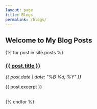 ```yaml
---
layout: page
title: Blogs
permalink: /blogs/
---
```


<h2>Welcome to My Blog Posts</h2>

{% for post in site.posts %}
<div style="margin-bottom: 30px;">
  <h3><a href="{{ post.url }}">{{ post.title }}</a></h3>
  <p><em>{{ post.date | date: "%B %d, %Y" }}</em></p>
  <p>{{ post.excerpt }}</p>
</div>
{% endfor %}
